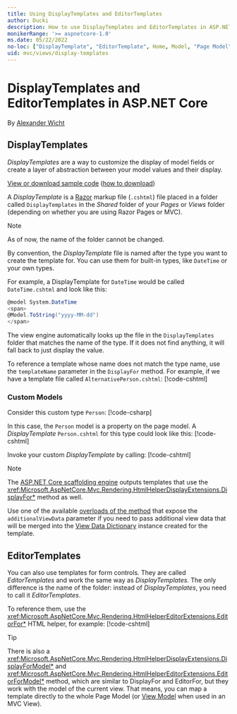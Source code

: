 ```yaml
---
title: Using DisplayTemplates and EditorTemplates
author: Ducki
description: How to use DisplayTemplates and EditorTemplates in ASP.NET Core.
monikerRange: '>= aspnetcore-1.0'
ms.date: 05/22/2022
no-loc: ["DisplayTemplate", "EditorTemplate", Home, Model, "Page Model", "Razor Pages"]
uid: mvc/views/display-templates
---
```

# DisplayTemplates and EditorTemplates in ASP.NET Core
By [Alexander Wicht](https://github.com/Ducki/)

## DisplayTemplates

_DisplayTemplates_ are a way to customize the display of model fields or create a layer of abstraction between your model values and their display.

[View or download sample code](https://github.com/dotnet/AspNetCore.Docs/tree/main/aspnetcore/mvc/views/display-templates/sample) ([how to download](xref:index#how-to-download-a-sample))

A _DisplayTemplate_ is a [Razor](xref:mvc/views/razor) markup file (`.cshtml`) file placed in a folder called `DisplayTemplates` in the _Shared_ folder of your _Pages_ or _Views_ folder (depending on whether you are using Razor Pages or MVC).

> [!NOTE]
> As of now, the name of the folder cannot be changed.

By convention, the _DisplayTemplate_ file is named after the type you want to create the template for. You can use them for built-in types, like `DateTime` or your own types.

For example, a DisplayTemplate for `DateTime` would be called `DateTime.cshtml` and look like this:
```csharp
@model System.DateTime
<span>
@Model.ToString("yyyy-MM-dd")
</span>
```

The view engine automatically looks up the file in the `DisplayTemplates` folder that matches the name of the type. If it does not find anything, it will fall back to just display the value.

To reference a template whose name does not match the type name, use the `templateName` parameter in the `DisplayFor` method. For example, if we have a template file called `AlternativePerson.cshtml`:
[!code-cshtml[](display-templates/sample/Pages/Index.cshtml?name=snippet_htmlDisplayForTemplate)]


### Custom Models

Consider this custom type `Person`:
[!code-csharp[](display-templates/sample/Models/Person.cs?name=snippet_PersonModel)]

In this case, the `Person` model is a property on the page model. A _DisplayTemplate_ `Person.cshtml` for this type could look like this:
[!code-cshtml[](display-templates/sample/Pages/Shared/DisplayTemplates/Person.cshtml)]

Invoke your custom _DisplayTemplate_ by calling:
[!code-cshtml[](display-templates/sample/Pages/Index.cshtml?name=snippet_htmlDisplayFor)]

> [!NOTE]
> The [ASP.NET Core scaffolding engine](xref:fundamentals/tools/dotnet-aspnet-codegenerator) outputs templates that use the <xref:Microsoft.AspNetCore.Mvc.Rendering.HtmlHelperDisplayExtensions.DisplayFor*> method as well.

Use one of the available [overloads of the method](xref:Microsoft.AspNetCore.Mvc.Rendering.HtmlHelperDisplayExtensions.DisplayFor*#overloads) that expose the `additionalViewData` parameter if you need to pass additional view data that will be merged into the [View Data Dictionary](xref:mvc/views/overview#viewdata) instance created for the template.

## EditorTemplates
You can also use templates for form controls. They are called _EditorTemplates_ and work the same way as _DisplayTemplates_. The only difference is the name of the folder: instead of _DisplayTemplates_, you need to call it _EditorTemplates_.

To reference them, use the <xref:Microsoft.AspNetCore.Mvc.Rendering.HtmlHelperEditorExtensions.EditorFor*> HTML helper, for example:
[!code-cshtml[](display-templates/sample/Pages/Index.cshtml?name=snippet_htmlEditorFor)]

> [!TIP]
> There is also a <xref:Microsoft.AspNetCore.Mvc.Rendering.HtmlHelperDisplayExtensions.DisplayForModel*> and <xref:Microsoft.AspNetCore.Mvc.Rendering.HtmlHelperEditorExtensions.EditorForModel*> method, which are similar to DisplayFor and EditorFor, but they work with the model of the current view. That means, you can map a template directly to the whole Page Model (or [View Model](xref:mvc/views/overview#strongly-typed-data-viewmodel) when used in an MVC View).

